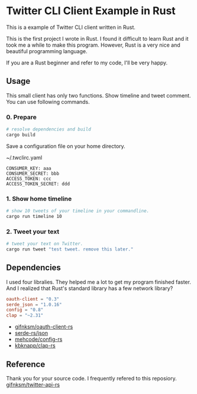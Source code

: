 # Twitter CLI Client Example in Rust
This is a example of Twitter CLI client written in Rust.

This is the first project I wrote in Rust.
I found it difficult to learn Rust and it took me a while to make this program. However, Rust is a very nice and beautiful programming language.

If you are a Rust beginner and refer to my code, I'll be very happy.

## Usage
This small client has only two functions. Show timeline and tweet comment. You can use following commands.

### 0. Prepare
```bash
# resolve dependencies and build
cargo build
```

Save a configuration file on your home directory. 

~/.twclirc.yaml
```
CONSUMER_KEY: aaa
CONSUMER_SECRET: bbb
ACCESS_TOKEN: ccc
ACCESS_TOKEN_SECRET: ddd
```

### 1. Show home timeline
```bash
# show 10 tweets of your timeline in your commandline.
cargo run timeline 10
```

### 2. Tweet your text
```bash
# tweet your text on Twitter.
cargo run tweet "test tweet. remove this later."
```

## Dependencies
I used four libralies. They helped me a lot to get my program finished faster. And I realized that Rust's standard library has a few network library?

```toml
oauth-client = "0.3"
serde_json = "1.0.16"
config = "0.8"
clap = "~2.31"
```

* [gifnksm/oauth-client-rs](https://github.com/gifnksm/oauth-client-rs)
* [serde-rs/json](https://github.com/serde-rs/json)
* [mehcode/config-rs](https://github.com/mehcode/config-rs)
* [kbknapp/clap-rs](https://github.com/kbknapp/clap-rs)

## Reference
Thank you for your source code. I frequently refered to this reposiory.<br>
[gifnksm/twitter-api-rs](https://github.com/gifnksm/twitter-api-rs)